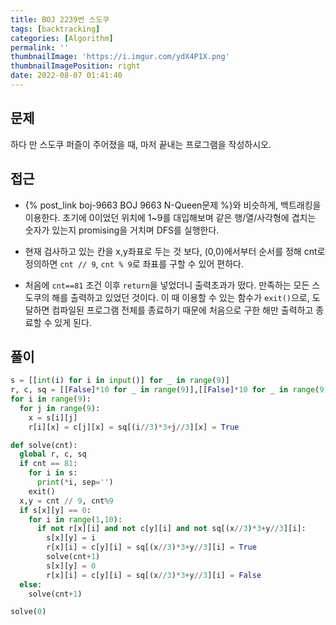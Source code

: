 ```yaml
---
title: BOJ 2239번 스도쿠
tags: [backtracking]
categories: [Algorithm]
permalink: ''
thumbnailImage: 'https://i.imgur.com/ydX4P1X.png'
thumbnailImagePosition: right
date: 2022-08-07 01:41:40
---
```


<!-- toc -->

## 문제

하다 만 스도쿠 퍼즐이 주어졌을 때, 마저 끝내는 프로그램을 작성하시오.

## 접근

- {% post_link boj-9663 BOJ 9663 N-Queen문제 %}와 비슷하게, 백트래킹을 이용한다. 초기에 0이었던 위치에 1~9를 대입해보며 같은 행/열/사각형에 겹치는 숫자가 있는지 promising을 거치며 DFS를 실행한다.

- 현재 검사하고 있는 칸을 x,y좌표로 두는 것 보다, (0,0)에서부터 순서를 정해 cnt로 정의하면 `cnt // 9`, `cnt % 9`로 좌표를 구할 수 있어 편하다.

- 처음에 `cnt==81` 조건 이후 `return`을 넣었더니 출력초과가 떴다. 만족하는 모든 스도쿠의 해를 출력하고 있었던 것이다. 이 때 이용할 수 있는 함수가 `exit()`으로, 도달하면 컴파일된 프로그램 전체를 종료하기 때문에 처음으로 구한 해만 출력하고 종료할 수 있게 된다.

## 풀이

```python BOJ 2239 스도쿠
s = [[int(i) for i in input()] for _ in range(9)]
r, c, sq = [[False]*10 for _ in range(9)],[[False]*10 for _ in range(9)],[[False]*10 for _ in range(9)]
for i in range(9):
  for j in range(9):
    x = s[i][j]
    r[i][x] = c[j][x] = sq[(i//3)*3+j//3][x] = True

def solve(cnt):
  global r, c, sq
  if cnt == 81:
    for i in s:
      print(*i, sep='')
    exit()
  x,y = cnt // 9, cnt%9
  if s[x][y] == 0:
    for i in range(1,10):
      if not r[x][i] and not c[y][i] and not sq[(x//3)*3+y//3][i]:
        s[x][y] = i
        r[x][i] = c[y][i] = sq[(x//3)*3+y//3][i] = True
        solve(cnt+1)
        s[x][y] = 0
        r[x][i] = c[y][i] = sq[(x//3)*3+y//3][i] = False
  else:
    solve(cnt+1)

solve(0)
```
